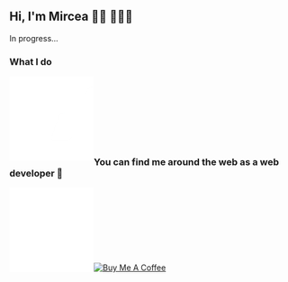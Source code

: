 ## Hi, I'm Mircea 👋🏻 👨🏻‍💻

In progress...

### What I do
<img align="left" width="150" height="150" src="https://github.com/MirceaConstantin/MirceaConstantin/blob/master/assets/devLogo.gif?raw=true" />

<br /><br /><br /><br /><br /><br /><br />

### You can find me around the web as a web developer 🙂

<img align="left" width="150" height="150" src="https://github.com/MirceaConstantin/MirceaConstantin/blob/master/assets/contact.gif?raw=true" />

<br /><br /><br /><br /><br /><br /><br />

<a href="https://www.buymeacoffee.com/micdev" target="_blank"><img height="42px" width="180px" src="https://cdn.buymeacoffee.com/buttons/lato-green.png" alt="Buy Me A Coffee" ></a>

